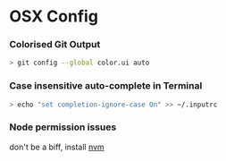# OSX Config

### Colorised Git Output
```sh
> git config --global color.ui auto
```

### Case insensitive auto-complete in Terminal
```sh
> echo "set completion-ignore-case On" >> ~/.inputrc
```

### Node permission issues

don't be a biff, install [nvm](https://github.com/creationix/nvm) 